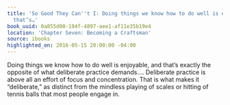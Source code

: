 ```yaml
---
title: 'So Good They Can''t I: Doing things we know how to do well is enjoyable, and
  that’s…'
book_uuid: 0a855d00-194f-4897-aee1-af11e35b19e4
location: 'Chapter Seven: Becoming a Craftsman'
source: ibooks
highlighted_on: 2016-05-15 20:00:00 -04:00
---
```


Doing things we know how to do well is enjoyable, and that’s exactly the opposite of what deliberate practice demands…. Deliberate practice is above all an effort of focus and concentration. That is what makes it “deliberate,” as distinct from the mindless playing of scales or hitting of tennis balls that most people engage in.